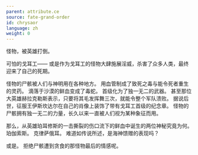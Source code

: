 ```yaml
---
parent: attribute.ce
source: fate-grand-order
id: chrysaor
language: zh
weight: 0
---
```


怪物，被英雄打倒。

可怕的戈耳工——
或是作为戈耳工的怪物大肆施展淫威，杀害了众多人类，最终迎来了自己的死期。

怪物的尸骸被人们与神明用在各种地方。
用血管制成了致死之毒与能令死者重生的灵药。
滴落于沙漠的鲜血变成了毒蛇。
首级化为了独一无二的武器。
甚至那位大英雄赫拉克勒斯表示，只要将其毛发挥舞三次，就能令整个军队溃败。
据说后世，征服王伊斯坎达尔在自己的肖像上装饰了带有戈耳工首级的纪念章。
怪物的尸骸拥有独一无二的力量，长久以来一直被人们视为某种象征而用。

那么，从英雄珀耳修斯的一击撕裂的伤口流下的鲜血中诞生的两位神秘究竟为何。
珀伽索斯。
克律萨俄耳。
难道如传说所述，是海神馈赠的表现吗？

或是。
拒绝尸骸遭到贪食的那怪物最后的情感呢。
